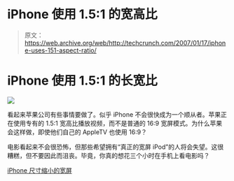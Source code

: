 # iPhone 使用 1.5:1 的宽高比

> 原文：<https://web.archive.org/web/http://techcrunch.com/2007/01/17/iphone-uses-151-aspect-ratio/>

# iPhone 使用 1.5:1 的长宽比

![](img/4f973c59a213a7e6fa77118ee5a11f70.png)

看起来苹果公司有些事情要做了。似乎 iPhone 不会很快成为一个顺从者。苹果正在使用专有的 1.5:1 宽高比播放视频，而不是普通的 16:9 宽屏模式。为什么苹果会这样做，即使他们自己的 AppleTV 也使用 16:9？

电影看起来不会很恐怖，但那些希望拥有“真正的宽屏 iPod”的人将会失望。这很糟糕，但不要因此而沮丧。毕竟，你真的想花三个小时在手机上看电影吗？

[iPhone 尺寸缩小的宽屏](https://web.archive.org/web/20201125144439/http://crave.cnet.com/8301-1_105-9677969-1.html?tag=head)